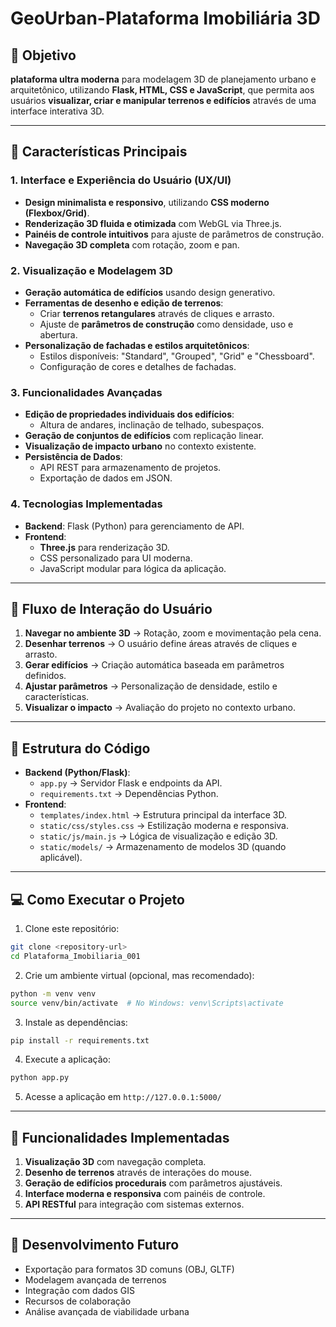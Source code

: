 # GeoUrban-Plataforma Imobiliária 3D
## 📌 Objetivo
**plataforma ultra moderna** para modelagem 3D de planejamento urbano e arquitetônico, utilizando **Flask, HTML, CSS e JavaScript**, que permita aos usuários **visualizar, criar e manipular terrenos e edifícios** através de uma interface interativa 3D.

---

## 🎨 Características Principais

### **1. Interface e Experiência do Usuário (UX/UI)**
- **Design minimalista e responsivo**, utilizando **CSS moderno (Flexbox/Grid)**.
- **Renderização 3D fluida e otimizada** com WebGL via Three.js.
- **Painéis de controle intuitivos** para ajuste de parâmetros de construção.
- **Navegação 3D completa** com rotação, zoom e pan.

### **2. Visualização e Modelagem 3D**
- **Geração automática de edifícios** usando design generativo.
- **Ferramentas de desenho e edição de terrenos**:
  - Criar **terrenos retangulares** através de cliques e arrasto.
  - Ajuste de **parâmetros de construção** como densidade, uso e abertura.
- **Personalização de fachadas e estilos arquitetônicos**:
  - Estilos disponíveis: "Standard", "Grouped", "Grid" e "Chessboard".
  - Configuração de cores e detalhes de fachadas.

### **3. Funcionalidades Avançadas**
- **Edição de propriedades individuais dos edifícios**:
  - Altura de andares, inclinação de telhado, subespaços.
- **Geração de conjuntos de edifícios** com replicação linear.
- **Visualização de impacto urbano** no contexto existente.
- **Persistência de Dados**:
  - API REST para armazenamento de projetos.
  - Exportação de dados em JSON.

### **4. Tecnologias Implementadas**
- **Backend**: Flask (Python) para gerenciamento de API.
- **Frontend**:
  - **Three.js** para renderização 3D.
  - CSS personalizado para UI moderna.
  - JavaScript modular para lógica da aplicação.

---

## 🔄 Fluxo de Interação do Usuário
1. **Navegar no ambiente 3D** → Rotação, zoom e movimentação pela cena.
2. **Desenhar terrenos** → O usuário define áreas através de cliques e arrasto.
3. **Gerar edifícios** → Criação automática baseada em parâmetros definidos.
4. **Ajustar parâmetros** → Personalização de densidade, estilo e características.
5. **Visualizar o impacto** → Avaliação do projeto no contexto urbano.

---

## 📂 Estrutura do Código
- **Backend (Python/Flask)**:
  - `app.py` → Servidor Flask e endpoints da API.
  - `requirements.txt` → Dependências Python.
- **Frontend**:
  - `templates/index.html` → Estrutura principal da interface 3D.
  - `static/css/styles.css` → Estilização moderna e responsiva.
  - `static/js/main.js` → Lógica de visualização e edição 3D.
  - `static/models/` → Armazenamento de modelos 3D (quando aplicável).

---

## 💻 Como Executar o Projeto

1. Clone este repositório:
```bash
git clone <repository-url>
cd Plataforma_Imobiliaria_001
```

2. Crie um ambiente virtual (opcional, mas recomendado):
```bash
python -m venv venv
source venv/bin/activate  # No Windows: venv\Scripts\activate
```

3. Instale as dependências:
```bash
pip install -r requirements.txt
```

4. Execute a aplicação:
```bash
python app.py
```

5. Acesse a aplicação em `http://127.0.0.1:5000/`

---

## 🚀 Funcionalidades Implementadas
1. **Visualização 3D** com navegação completa.
2. **Desenho de terrenos** através de interações do mouse.
3. **Geração de edifícios procedurais** com parâmetros ajustáveis.
4. **Interface moderna e responsiva** com painéis de controle.
5. **API RESTful** para integração com sistemas externos.

---

## 🔮 Desenvolvimento Futuro
- Exportação para formatos 3D comuns (OBJ, GLTF)
- Modelagem avançada de terrenos
- Integração com dados GIS
- Recursos de colaboração
- Análise avançada de viabilidade urbana
